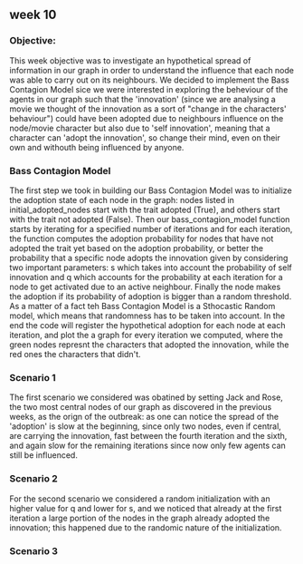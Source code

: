 ## week 10 
### Objective:
This week objective was to investigate an hypothetical spread of information in our graph in order to understand the influence that each node was able to carry out on its neighbours. We decided to implement the Bass Contagion Model sice we were interested in exploring the beheviour of the agents in our graph such that the 'innovation' (since we are analysing a movie we thought of the innovation as a sort of "change in the characters' behaviour") could have been adopted due to neighbours influence on the node/movie character but also due to 'self innovation', meaning that a character can 'adopt the innovation', so change their mind, even on their own and withouth being influenced by anyone. 
### Bass Contagion Model
The first step we took in building our Bass Contagion Model was to initialize the adoption state of each node in the graph: nodes listed in initial_adopted_nodes start with the trait adopted (True), and others start with the trait not adopted (False). Then our bass_contagion_model function starts by iterating for a specified number of iterations and for each iteration, the function computes the adoption probability for nodes that have not adopted the trait yet based on the adoption probability, or better the probability that a specific node adopts the innovation given by considering two important parameters: s which takes into account the probability of self innovation and q which accounts for the probability at each iteration for a node to get activated due to an active neighbour. Finally the node makes the adoption if its probability of adoption is bigger than a random threshold. As a matter of a fact teh Bass Contagion Model is a Sthocastic Random model, which means that randomness has to be taken into account. In the end the code will register the hypothetical adoption for each node at each iteration, and plot the a graph for every iteration we computed, where the green nodes represnt the characters that adopted the innovation, while the red ones the characters that didn't.
### Scenario 1
The first scenario we considered was obatined by setting Jack and Rose, the two most central nodes of our graph as discovered in the previous weeks, as the orign of the outbreak: as one can notice the spread of the 'adoption' is slow at the beginning, since only two nodes, even if central, are carrying the innovation, fast between the fourth iteration and the sixth, and again slow for the remaining iterations since now only few agents can still be influenced.
### Scenario 2
For the second scenario we considered a random initialization with an higher value for q and lower for s, and we noticed that already at the first iteration a large portion of the nodes in the graph already adopted the innovation; this happened due to the randomic nature of the initialization.
### Scenario 3

